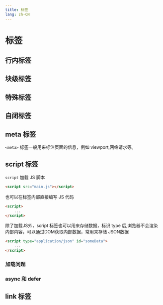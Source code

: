 ```yaml
---
title: 标签
lang: zh-CN
---
```


# 标签

## 行内标签


## 块级标签

## 特殊标签


## 自闭标签

## meta 标签

`<meta>` 标签一般用来标注页面的信息，例如 viewport,网络请求等。


## script 标签

`script` 加载 JS 脚本
```html
<script src="main.js"></script>
```
也可以在标签内部直接编写 JS 代码
```html
<script>
    ...
</script>
```
除了加载JS外，script 标签也可以用来存储数据，标识 type 后,浏览器不会渲染内部内容，可以通过DOM获取内部数据，常用来存储 JSON数据
```html
<script type="application/json" id="someData">
    ...
</script>
```
### 加载问题

### async 和 defer




## link 标签

